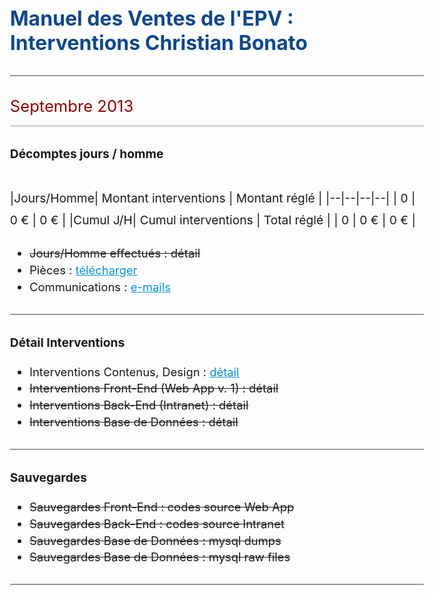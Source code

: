 # Manuel des Ventes de l'EPV : Interventions Christian Bonato

---

## **Septembre 2013**  

### Décomptes jours / homme

|Jours/Homme| Montant interventions | Montant réglé |
|--|--|--|--|
| 0 | 0 € | 0 € |
|**Cumul J/H**| **Cumul interventions** | **Total réglé** |
| 0 | 0 € | 0 € |


 - ~~Jours/Homme effectués : détail~~
 - Pièces : [télécharger](https://drive.google.com/file/d/1BpLAAdtNL1i7qtbb6kKXkxv2xc182yYW/view?usp=sharing)
 - Communications : [e-mails](http://ns367573.ovh.net/castle_intranet/utilities/emails_by_category/2013-09)

---

### Détail Interventions

- Interventions Contenus, Design : [détail](http://ns367573.ovh.net/castle_intranet/utilities/reorganiser/design/2013-09)  
 - ~~Interventions Front-End  (Web App v. 1) : détail~~
 - ~~Interventions Back-End (Intranet) : détail~~
 - ~~Interventions Base de Données : détail~~

---

### Sauvegardes

 - ~~Sauvegardes Front-End : codes source Web App~~
 - ~~Sauvegardes Back-End : codes source Intranet~~
 - ~~Sauvegardes Base de Données : mysql dumps~~
 - ~~Sauvegardes Base de Données : mysql raw files~~

---

<script src="https://code.jquery.com/jquery-3.2.1.min.js"></script>

<script>
  
  $(document).ready(function(){
  
$('a').attr('target','_blank');
  
// force PDF Files to open in new window
    $('a[href$=".pdf"]').attr('target', '_blank');
  });
  
</script>

<style>
body{
  font-size: 1.15rem;
  }
  
  .inner{
      max-width: 75vw;
  }
  
  thead, tr:nth-child(2){
      background: white;
      font-weight: initial !important;
  }
 
 th {
    font-family: inherit;
    padding: 1rem;
    background: none;
    color: #373737;
    padding: 0.85rem;
    border: 1px solid #373737;
      font-weight: initial !important;
}

strong{
font-weight: normal !important;
}

tbody{
    font-weight: 700 !important;
    color:black;
}
 
  h1 {
    margin-top: 3rem;
    font-size: 2rem;
    color: #0c4792;
}  

h2 {
    margin-top: 2rem;
    font-size: 1.6rem;
    padding-bottom: 1rem;
    background: none;
    border-bottom: 1px solid #999;
    color: #990000;
    font-weight: 700 !important;
} 

h3 {
    margin-top: 2rem;
    font-size: 1.2rem;
} 

p{
  margin-top: 2.6rem;
  font-size:1.2rem;
  line-height: 2.2rem;
  }
  
 hr {
    height: initial;
    margin-bottom: 0.5rem;
    margin-top: 2rem;
    border: 1px solid #999;
    background: none;
}

li{
padding-top: 0.3rem;
}

a{
color:#0c93e4;
text-decoration: underline;
}

a:visited {
  color: purple;
}

#header_wrap{
display:none;
}

#main_content_wrap{
padding-bottom: 6rem;
}

#footer_wrap{
display:none;
}
</style>
